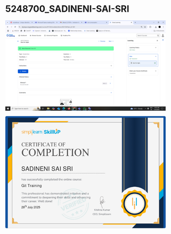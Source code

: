 # 5248700_SADINENI-SAI-SRI


![Great Learning](https://raw.githubusercontent.com/sadinenisaisri/5248700_SADINENI-SAI-SRI/2fb38b42e11cda12d8437b7641c7695f296bf086/SDLC/GREAT%20LEARNING.png)

![Simplilearn](https://raw.githubusercontent.com/sadinenisaisri/5248700_SADINENI-SAI-SRI/e84a5e1f74ed82fe48f88e1d8feb0b956025c37a/GIT/GIT%20TRAINING.png)



